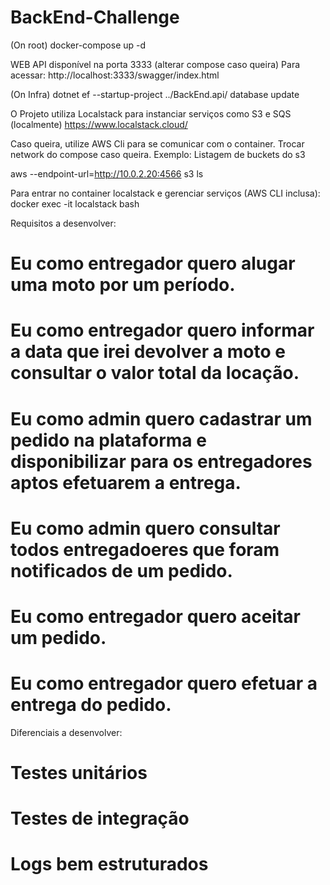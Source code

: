 # BackEnd-Challenge

(On root)
docker-compose up -d

WEB API disponível na porta 3333 (alterar compose caso queira)
Para acessar: http://localhost:3333/swagger/index.html

(On Infra)
dotnet ef --startup-project ../BackEnd.api/ database update

O Projeto utiliza Localstack para instanciar serviços como S3 e SQS (localmente)
https://www.localstack.cloud/

Caso queira, utilize AWS Cli para se comunicar com o container.
Trocar network do compose caso queira.
Exemplo: Listagem de buckets do s3 

aws --endpoint-url=http://10.0.2.20:4566 s3 ls

Para entrar no container localstack e gerenciar serviços (AWS CLI inclusa): 
docker exec -it localstack bash


Requisitos a desenvolver:

# Eu como entregador quero alugar uma moto por um período.

# Eu como entregador quero informar a data que irei devolver a moto e consultar o valor total da locação.

# Eu como admin quero cadastrar um pedido na plataforma e disponibilizar para os entregadores aptos efetuarem a entrega.

# Eu como admin quero consultar todos entregadoeres que foram notificados de um pedido.

# Eu como entregador quero aceitar um pedido.

# Eu como entregador quero efetuar a entrega do pedido.


Diferenciais a desenvolver:

# Testes unitários

# Testes de integração

# Logs bem estruturados

